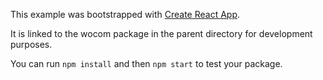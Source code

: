 This example was bootstrapped with [Create React App](https://github.com/facebook/create-react-app).

It is linked to the wocom package in the parent directory for development purposes.

You can run `npm install` and then `npm start` to test your package.
